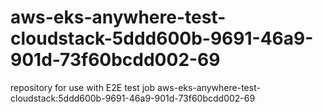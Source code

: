 # aws-eks-anywhere-test-cloudstack-5ddd600b-9691-46a9-901d-73f60bcdd002-69
repository for use with E2E test job aws-eks-anywhere-test-cloudstack:5ddd600b-9691-46a9-901d-73f60bcdd002-69
